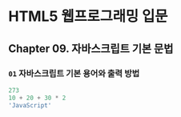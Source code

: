 # HTML5 웹프로그래밍 입문

## Chapter 09. 자바스크립트 기본 문법

### `01` 자바스크립트 기본 용어와 출력 방법

```JavaScript
273
10 + 20 + 30 * 2
'JavaScript'
```